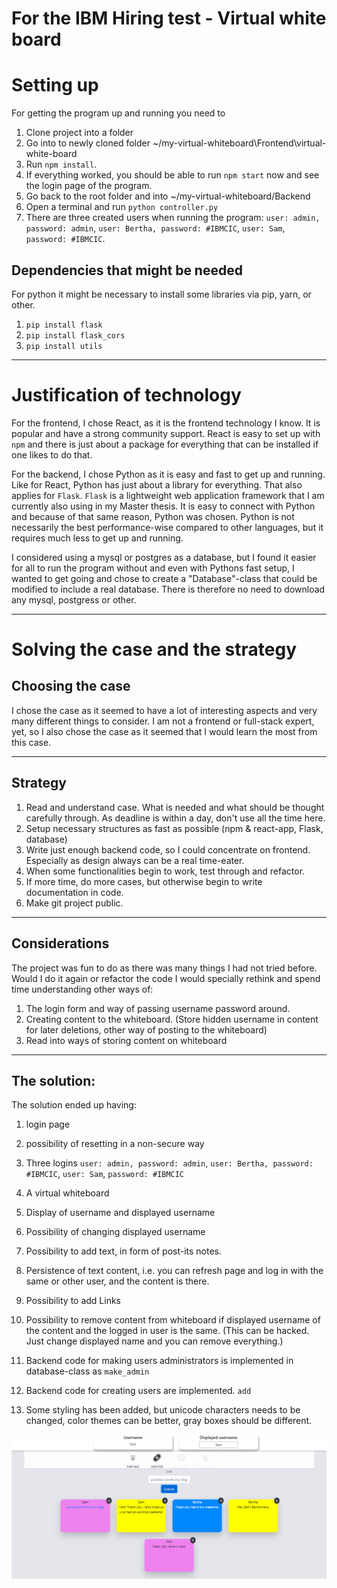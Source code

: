 # For the IBM Hiring test - Virtual white board

# Setting up 
For getting the program up and running you need to
1. Clone project into a folder
2. Go into to newly cloned folder ~/my-virtual-whiteboard\Frontend\virtual-white-board
3. Run `npm install`. 
4. If everything worked, you should be able to run `npm start` now and see the login page of the program. 
5. Go back to the root folder and into ~/my-virtual-whiteboard/Backend
6. Open a terminal and run `python controller.py`
7. There are three created users when running the program: `user: admin, password: admin`, `user: Bertha, password: #IBMCIC`, `user: Sam`, `password: #IBMCIC`.

## Dependencies that might be needed 
For python it might be necessary to install some libraries via pip, yarn, or other. 

1. `pip install flask`
2. `pip install flask_cors`
3. `pip install utils`
---

# Justification of technology
For the frontend, I chose React, as it is the frontend technology I know. It is popular and have a strong community support. React is easy to set up with `npm` and there is just about a package for everything that can be installed if one likes to do that.

For the backend, I chose Python as it is easy and fast to get up and running. Like for React, Python has just about a library for everything. That also applies for `Flask`. `Flask` is a lightweight web application framework that I am currently also using in my Master thesis. It is easy to connect with Python and because of that same reason, Python was chosen. Python is not necessarily the best performance-wise compared to other languages, but it requires much less to get up and running. 

I considered using a mysql or postgres as a database, but I found it easier for all to run the program without and even with Pythons fast setup, I wanted to get going and chose to create a "Database"-class that could be modified to include a real database.
There is therefore no need to download any mysql, postgress or other. 

---

# Solving the case and the strategy  
## Choosing the case 
I chose the case as it seemed to have a lot of interesting aspects and very many different things to consider. I am not a frontend or full-stack expert, yet, so I also chose the case as it seemed that I would learn the most from this case.

---

## Strategy
1. Read and understand case. What is needed and what should be thought carefully through. As deadline is within a day, don't use all the time here. 
2. Setup necessary structures as fast as possible (npm & react-app, Flask, database)
3. Write just enough backend code, so I could concentrate on frontend. Especially as design always can be a real time-eater.
4. When some functionalities begin to work, test through and refactor. 
5. If more time, do more cases, but otherwise begin to write documentation in code. 
6. Make git project public.

---

## Considerations
The project was fun to do as there was many things I had not tried before. Would I do it again or refactor the code I would specially rethink and spend time understanding other ways of:
1. The login form and way of passing username password around. 
2. Creating content to the whiteboard. (Store hidden username in content for later deletions, other way of posting to the whiteboard)
3. Read into ways of storing content on whiteboard

---

## The solution:
The solution ended up having:
1. login page
2. possibility of resetting in a non-secure way
3. Three logins `user: admin, password: admin`, `user: Bertha, password: #IBMCIC`, `user: Sam`, `password: #IBMCIC` 
4. A virtual whiteboard
5. Display of username and displayed username
6. Possibility of changing displayed username
7. Possibility to add text, in form of post-its notes. 
8. Persistence of text content, i.e. you can refresh page and log in with the same or other user, and the content is there.
9. Possibility to add Links
10. Possibility to remove content from whiteboard if displayed username of the content and the logged in user is the same. (This can be hacked. Just change displayed name and you can remove everything.)

11. Backend code for making users administrators is implemented in database-class as `make_admin`
12. Backend code for creating users are implemented. `add`
13. Some styling has been added, but unicode characters needs to be changed, color themes can be better, gray boxes should be different. 


<img src="./System.png"
     alt="Screenshot of virtual whiteboard"
     style="float: left; margin-right: 10px;" />